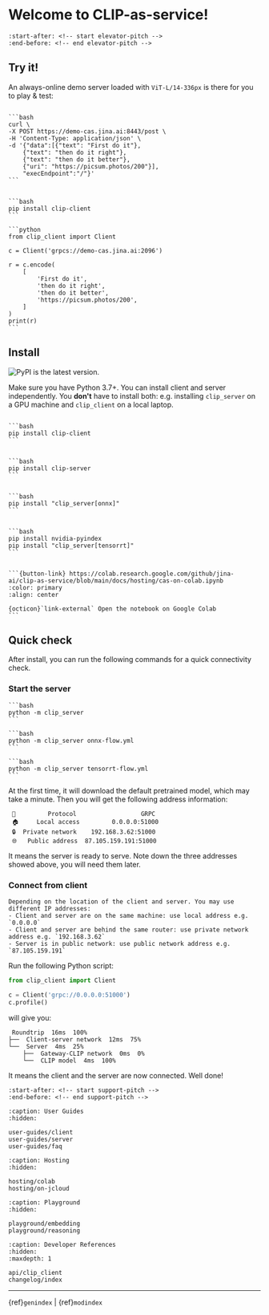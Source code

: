 # Welcome to CLIP-as-service!

```{include} ../README.md
:start-after: <!-- start elevator-pitch -->
:end-before: <!-- end elevator-pitch -->
```

## Try it!

An always-online demo server loaded with `ViT-L/14-336px` is there for you to play & test: 

````{tab} via HTTPS 🔐

```bash
curl \
-X POST https://demo-cas.jina.ai:8443/post \
-H 'Content-Type: application/json' \
-d '{"data":[{"text": "First do it"}, 
    {"text": "then do it right"}, 
    {"text": "then do it better"}, 
    {"uri": "https://picsum.photos/200"}], 
    "execEndpoint":"/"}'
```

````

````{tab} via gRPC ⚡⚡

```bash
pip install clip-client
```

```python
from clip_client import Client

c = Client('grpcs://demo-cas.jina.ai:2096')

r = c.encode(
    [
        'First do it',
        'then do it right',
        'then do it better',
        'https://picsum.photos/200',
    ]
)
print(r)
```

````

## Install

![PyPI](https://img.shields.io/pypi/v/clip_client?color=%23ffffff&label=%20) is the latest version.

Make sure you have Python 3.7+. You can install client and server independently. You **don't** have to install both: e.g. installing `clip_server` on a GPU machine and `clip_client` on a local laptop.

````{tab} Client

```bash
pip install clip-client
```

````

````{tab} Server (PyTorch)

```bash
pip install clip-server
```
````

````{tab} Server (ONNX)

```bash
pip install "clip_server[onnx]"
```

````


````{tab} Server (TensorRT)

```bash
pip install nvidia-pyindex 
pip install "clip_server[tensorrt]"
```
````

````{tab} Server on Google Colab

```{button-link} https://colab.research.google.com/github/jina-ai/clip-as-service/blob/main/docs/hosting/cas-on-colab.ipynb
:color: primary
:align: center

{octicon}`link-external` Open the notebook on Google Colab 
```

````



## Quick check

After install, you can run the following commands for a quick connectivity check.

### Start the server

````{tab} Run PyTorch Server 
```bash
python -m clip_server
```
````

````{tab} Run ONNX Server 
```bash
python -m clip_server onnx-flow.yml
```
````

````{tab} Run TensorRT Server 
```bash
python -m clip_server tensorrt-flow.yml
```
````

At the first time, it will download the default pretrained model, which may take a minute. Then you will get the following address information: 

```text
 🔗         Protocol                  GRPC   
 🏠     Local access         0.0.0.0:51000   
 🔒  Private network    192.168.3.62:51000   
 🌐   Public address  87.105.159.191:51000   
```

It means the server is ready to serve. Note down the three addresses showed above, you will need them later.

### Connect from client

```{tip}
Depending on the location of the client and server. You may use different IP addresses:
- Client and server are on the same machine: use local address e.g. `0.0.0.0`
- Client and server are behind the same router: use private network address e.g. `192.168.3.62`
- Server is in public network: use public network address e.g. `87.105.159.191`
```

Run the following Python script:

```python
from clip_client import Client

c = Client('grpc://0.0.0.0:51000')
c.profile()
```

will give you:

```text
 Roundtrip  16ms  100%                                                          
├──  Client-server network  12ms  75%                                           
└──  Server  4ms  25%                                                           
    ├──  Gateway-CLIP network  0ms  0%                                          
    └──  CLIP model  4ms  100%      
```

It means the client and the server are now connected. Well done!


```{include} ../README.md
:start-after: <!-- start support-pitch -->
:end-before: <!-- end support-pitch -->
```


```{toctree}
:caption: User Guides
:hidden:

user-guides/client
user-guides/server
user-guides/faq
```

```{toctree}
:caption: Hosting
:hidden:

hosting/colab
hosting/on-jcloud
```

```{toctree}
:caption: Playground
:hidden:

playground/embedding
playground/reasoning
```


```{toctree}
:caption: Developer References
:hidden:
:maxdepth: 1

api/clip_client
changelog/index
```


---
{ref}`genindex` | {ref}`modindex`

